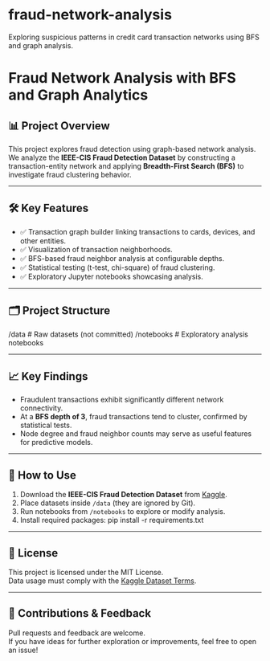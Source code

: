 # fraud-network-analysis
Exploring suspicious patterns in credit card transaction networks using BFS and graph analysis.

# Fraud Network Analysis with BFS and Graph Analytics

## 📊 Project Overview
This project explores fraud detection using graph-based network analysis.  
We analyze the **IEEE-CIS Fraud Detection Dataset** by constructing a transaction-entity network and applying **Breadth-First Search (BFS)** to investigate fraud clustering behavior.

---

## 🛠️ Key Features
- ✅ Transaction graph builder linking transactions to cards, devices, and other entities.
- ✅ Visualization of transaction neighborhoods.
- ✅ BFS-based fraud neighbor analysis at configurable depths.
- ✅ Statistical testing (t-test, chi-square) of fraud clustering.
- ✅ Exploratory Jupyter notebooks showcasing analysis.

---

## 🗂️ Project Structure
/data # Raw datasets (not committed)
/notebooks # Exploratory analysis notebooks

---

## 📈 Key Findings
- Fraudulent transactions exhibit significantly different network connectivity.
- At a **BFS depth of 3**, fraud transactions tend to cluster, confirmed by statistical tests.
- Node degree and fraud neighbor counts may serve as useful features for predictive models.

---

## 🚀 How to Use
1. Download the **IEEE-CIS Fraud Detection Dataset** from [Kaggle](https://www.kaggle.com/competitions/ieee-fraud-detection).
2. Place datasets inside `/data` (they are ignored by Git).
3. Run notebooks from `/notebooks` to explore or modify analysis.
4. Install required packages:
pip install -r requirements.txt


---

## 📄 License
This project is licensed under the MIT License.  
Data usage must comply with the [Kaggle Dataset Terms](https://www.kaggle.com/competitions/ieee-fraud-detection/rules).

---

## 🤝 Contributions & Feedback
Pull requests and feedback are welcome.  
If you have ideas for further exploration or improvements, feel free to open an issue!

